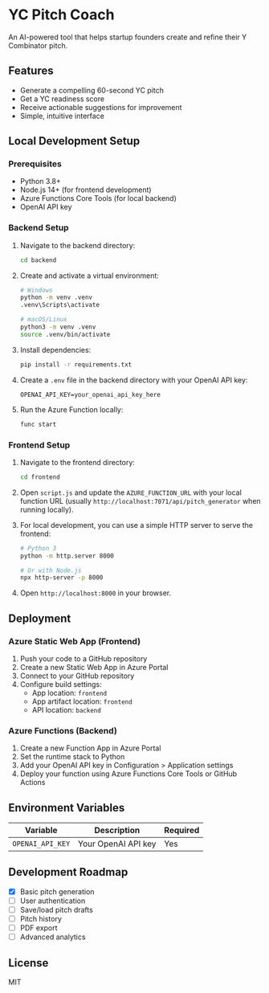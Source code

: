 # YC Pitch Coach

An AI-powered tool that helps startup founders create and refine their Y Combinator pitch.

## Features

- Generate a compelling 60-second YC pitch
- Get a YC readiness score
- Receive actionable suggestions for improvement
- Simple, intuitive interface

## Local Development Setup

### Prerequisites

- Python 3.8+
- Node.js 14+ (for frontend development)
- Azure Functions Core Tools (for local backend)
- OpenAI API key

### Backend Setup

1. Navigate to the backend directory:
   ```bash
   cd backend
   ```

2. Create and activate a virtual environment:
   ```bash
   # Windows
   python -m venv .venv
   .venv\Scripts\activate
   
   # macOS/Linux
   python3 -m venv .venv
   source .venv/bin/activate
   ```

3. Install dependencies:
   ```bash
   pip install -r requirements.txt
   ```

4. Create a `.env` file in the backend directory with your OpenAI API key:
   ```
   OPENAI_API_KEY=your_openai_api_key_here
   ```

5. Run the Azure Function locally:
   ```bash
   func start
   ```

### Frontend Setup

1. Navigate to the frontend directory:
   ```bash
   cd frontend
   ```

2. Open `script.js` and update the `AZURE_FUNCTION_URL` with your local function URL (usually `http://localhost:7071/api/pitch_generator` when running locally).

3. For local development, you can use a simple HTTP server to serve the frontend:
   ```bash
   # Python 3
   python -m http.server 8000
   
   # Or with Node.js
   npx http-server -p 8000
   ```

4. Open `http://localhost:8000` in your browser.

## Deployment

### Azure Static Web App (Frontend)

1. Push your code to a GitHub repository
2. Create a new Static Web App in Azure Portal
3. Connect to your GitHub repository
4. Configure build settings:
   - App location: `frontend`
   - App artifact location: `frontend`
   - API location: `backend`

### Azure Functions (Backend)

1. Create a new Function App in Azure Portal
2. Set the runtime stack to Python
3. Add your OpenAI API key in Configuration > Application settings
4. Deploy your function using Azure Functions Core Tools or GitHub Actions

## Environment Variables

| Variable | Description | Required |
|----------|-------------|----------|
| `OPENAI_API_KEY` | Your OpenAI API key | Yes |

## Development Roadmap

- [x] Basic pitch generation
- [ ] User authentication
- [ ] Save/load pitch drafts
- [ ] Pitch history
- [ ] PDF export
- [ ] Advanced analytics

## License

MIT

